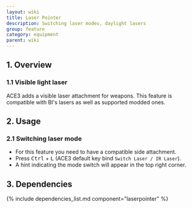 ```yaml
---
layout: wiki
title: Laser Pointer
description: Switching laser modes, daylight lasers
group: feature
category: equipment
parent: wiki
---
```


## 1. Overview

### 1.1 Visible light laser
ACE3 adds a visible laser attachment for weapons. This feature is compatible with BI's lasers as well as supported modded ones.

## 2. Usage

### 2.1 Switching laser mode
- For this feature you need to have a compatible side attachment.
- Press <kbd>Ctrl</kbd> + <kbd>L</kbd> (ACE3 default key bind `Switch Laser / IR Laser`).
- A hint indicating the mode switch will appear in the top right corner.

## 3. Dependencies

{% include dependencies_list.md component="laserpointer" %}
